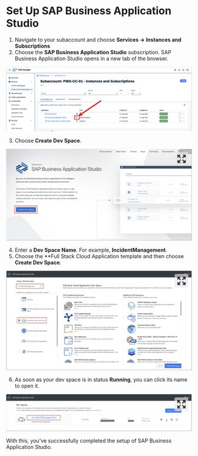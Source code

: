 # Set Up SAP Business Application Studio

1. Navigate to your subaccount and choose **Services → Instances and Subscriptions**
2. Choose the **SAP Business Application Studio** subscription. SAP Business Application Studio opens in a new tab of the browser.

<div align="center">
	<img src="Images/bas_subs.png" width="800" />
</div>

3. Choose **Create Dev Space**.

<div align="center">
	<img src="Images/dev.png" width="800" />
</div>

4. Enter a **Dev Space Name**. For example, **IncidentManagement**.
5. Choose the **Full Stack Cloud Application template and then choose **Create Dev Space**.

<div align="center">
	<img src="Images/devname.png" width="800" />
</div>

6. As soon as your dev space is in status **Running**, you can click its name to open it.

<div align="center">
	<img src="Images/running.png" width="800" />
</div>

With this, you’ve successfully completed the setup of SAP Business Application Studio.
